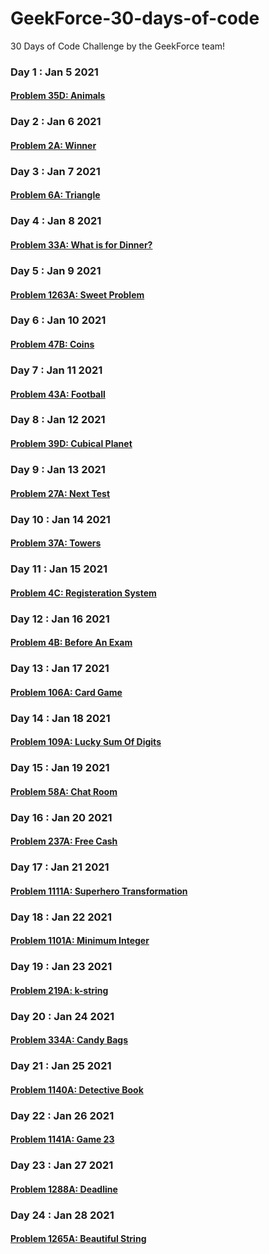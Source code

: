 # GeekForce-30-days-of-code
30 Days of Code Challenge by the GeekForce team!

### Day 1 : Jan 5 2021
#### [Problem 35D: Animals](https://codeforces.com/problemset/problem/35/D)

### Day 2 : Jan 6 2021
#### [Problem 2A: Winner](https://codeforces.com/problemset/problem/2/A)

### Day 3 : Jan 7 2021
#### [Problem 6A: Triangle](https://codeforces.com/problemset/problem/6/A)

### Day 4 : Jan 8 2021
#### [Problem 33A: What is for Dinner?](https://codeforces.com/problemset/problem/33/A) 

### Day 5 : Jan 9 2021
#### [Problem 1263A: Sweet Problem](https://codeforces.com/problemset/problem/1263/A) 

### Day 6 : Jan 10 2021
#### [Problem 47B: Coins](https://codeforces.com/problemset/problem/47/B) 

### Day 7 : Jan 11 2021
#### [Problem 43A: Football](https://codeforces.com/problemset/problem/43/A) 

### Day 8 : Jan 12 2021
#### [Problem 39D: Cubical Planet](https://codeforces.com/problemset/problem/39/D) 

### Day 9 : Jan 13 2021
#### [Problem 27A: Next Test](https://codeforces.com/contest/27/problem/A) 

### Day 10 : Jan 14 2021
#### [Problem 37A: Towers](https://codeforces.com/contest/37/problem/A)

### Day 11 : Jan 15 2021
#### [Problem 4C: Registeration System](https://codeforces.com/problemset/problem/4/C)

### Day 12 : Jan 16 2021
#### [Problem 4B: Before An Exam](https://codeforces.com/problemset/problem/4/B)

### Day 13 : Jan 17 2021
#### [Problem 106A: Card Game](https://codeforces.com/problemset/problem/106/A)

### Day 14 : Jan 18 2021
#### [Problem 109A: Lucky Sum Of Digits](https://codeforces.com/problemset/problem/109/A)

### Day 15 : Jan 19 2021
#### [Problem 58A: Chat Room](https://codeforces.com/problemset/problem/58/A)

### Day 16 : Jan 20 2021
#### [Problem 237A: Free Cash](https://codeforces.com/problemset/problem/237/A)

### Day 17 : Jan 21 2021
#### [Problem 1111A: Superhero Transformation](https://codeforces.com/problemset/problem/1111/A)

### Day 18 : Jan 22 2021
#### [Problem 1101A: Minimum Integer](https://codeforces.com/problemset/problem/1101/A)

### Day 19 : Jan 23 2021
#### [Problem 219A: k-string](https://codeforces.com/problemset/problem/219/A)

### Day 20 : Jan 24 2021
#### [Problem 334A: Candy Bags](https://codeforces.com/problemset/problem/334/A)

### Day 21 : Jan 25 2021
#### [Problem 1140A: Detective Book](https://codeforces.com/problemset/problem/1140/A)

### Day 22 : Jan 26 2021
#### [Problem 1141A: Game 23](https://codeforces.com/problemset/problem/1141/A)

### Day 23 : Jan 27 2021
#### [Problem 1288A: Deadline](https://codeforces.com/problemset/problem/1288/A)

### Day 24 : Jan 28 2021
#### [Problem 1265A: Beautiful String](https://codeforces.com/problemset/problem/1265/A)


